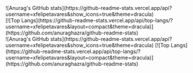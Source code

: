 <!--
**xfelipetavares/xfelipetavares** is a ✨ _special_ ✨ repository because its `README.md` (this file) appears on your GitHub profile.

Here are some ideas to get you started:

- 🔭 I’m currently working on ...
- 🌱 I’m currently learning ...
- 👯 I’m looking to collaborate on ...
- 🤔 I’m looking for help with ...
- 💬 Ask me about ...
- 📫 How to reach me: ...
- 😄 Pronouns: ...
- ⚡ Fun fact: ...
-->

<div>
  ![Anurag's GitHub stats](https://github-readme-stats.vercel.app/api?username=xfelipetavares&show_icons=true&theme=dracula)
</div>
<div>
  [![Top Langs](https://github-readme-stats.vercel.app/api/top-langs/?username=xfelipetavares&layout=compact&theme=dracula)](https://github.com/anuraghazra/github-readme-stats)
</div>
![Anurag's GitHub stats](https://github-readme-stats.vercel.app/api?username=xfelipetavares&show_icons=true&theme=dracula)
[![Top Langs](https://github-readme-stats.vercel.app/api/top-langs/?username=xfelipetavares&layout=compact&theme=dracula)](https://github.com/anuraghazra/github-readme-stats)



